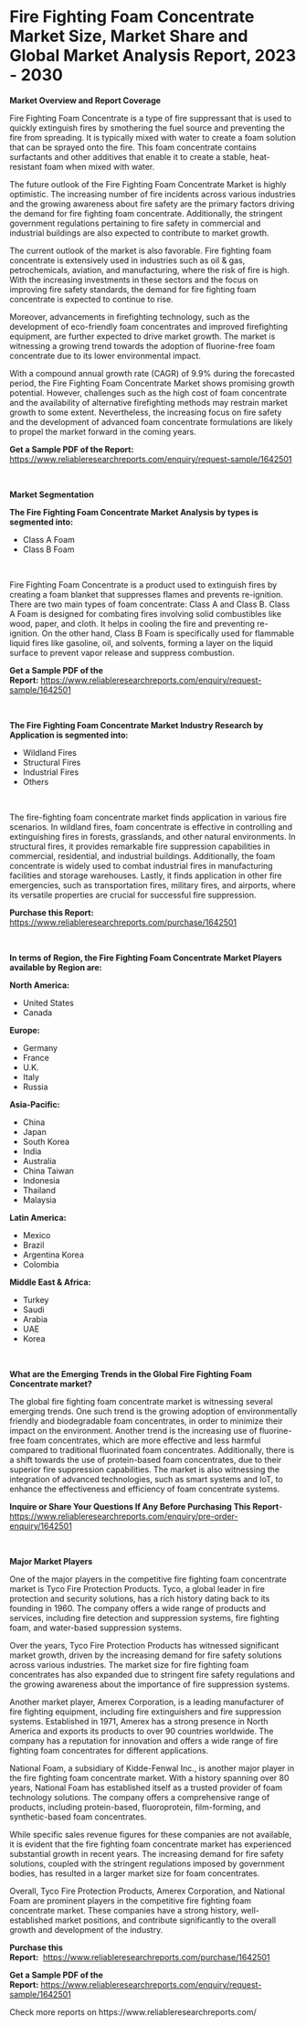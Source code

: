 <p><h1>Fire Fighting Foam Concentrate Market Size, Market Share and Global Market Analysis Report, 2023 - 2030</h1></p><p><strong>Market Overview and Report Coverage</strong></p>
<p><p>Fire Fighting Foam Concentrate is a type of fire suppressant that is used to quickly extinguish fires by smothering the fuel source and preventing the fire from spreading. It is typically mixed with water to create a foam solution that can be sprayed onto the fire. This foam concentrate contains surfactants and other additives that enable it to create a stable, heat-resistant foam when mixed with water.</p><p>The future outlook of the Fire Fighting Foam Concentrate Market is highly optimistic. The increasing number of fire incidents across various industries and the growing awareness about fire safety are the primary factors driving the demand for fire fighting foam concentrate. Additionally, the stringent government regulations pertaining to fire safety in commercial and industrial buildings are also expected to contribute to market growth.</p><p>The current outlook of the market is also favorable. Fire fighting foam concentrate is extensively used in industries such as oil & gas, petrochemicals, aviation, and manufacturing, where the risk of fire is high. With the increasing investments in these sectors and the focus on improving fire safety standards, the demand for fire fighting foam concentrate is expected to continue to rise.</p><p>Moreover, advancements in firefighting technology, such as the development of eco-friendly foam concentrates and improved firefighting equipment, are further expected to drive market growth. The market is witnessing a growing trend towards the adoption of fluorine-free foam concentrate due to its lower environmental impact.</p><p>With a compound annual growth rate (CAGR) of 9.9% during the forecasted period, the Fire Fighting Foam Concentrate Market shows promising growth potential. However, challenges such as the high cost of foam concentrate and the availability of alternative firefighting methods may restrain market growth to some extent. Nevertheless, the increasing focus on fire safety and the development of advanced foam concentrate formulations are likely to propel the market forward in the coming years.</p></p>
<p><strong>Get a Sample PDF of the Report:</strong> <a href="https://www.reliableresearchreports.com/enquiry/request-sample/1642501">https://www.reliableresearchreports.com/enquiry/request-sample/1642501</a></p>
<p>&nbsp;</p>
<p><strong>Market Segmentation</strong></p>
<p><strong>The Fire Fighting Foam Concentrate Market Analysis by types is segmented into:</strong></p>
<p><ul><li>Class A Foam</li><li>Class B Foam</li></ul></p>
<p>&nbsp;</p>
<p><p>Fire Fighting Foam Concentrate is a product used to extinguish fires by creating a foam blanket that suppresses flames and prevents re-ignition. There are two main types of foam concentrate: Class A and Class B. Class A Foam is designed for combating fires involving solid combustibles like wood, paper, and cloth. It helps in cooling the fire and preventing re-ignition. On the other hand, Class B Foam is specifically used for flammable liquid fires like gasoline, oil, and solvents, forming a layer on the liquid surface to prevent vapor release and suppress combustion.</p></p>
<p><strong>Get a Sample PDF of the Report:</strong>&nbsp;<a href="https://www.reliableresearchreports.com/enquiry/request-sample/1642501">https://www.reliableresearchreports.com/enquiry/request-sample/1642501</a></p>
<p>&nbsp;</p>
<p><strong>The Fire Fighting Foam Concentrate Market Industry Research by Application is segmented into:</strong></p>
<p><ul><li>Wildland Fires</li><li>Structural Fires</li><li>Industrial Fires</li><li>Others</li></ul></p>
<p>&nbsp;</p>
<p><p>The fire-fighting foam concentrate market finds application in various fire scenarios. In wildland fires, foam concentrate is effective in controlling and extinguishing fires in forests, grasslands, and other natural environments. In structural fires, it provides remarkable fire suppression capabilities in commercial, residential, and industrial buildings. Additionally, the foam concentrate is widely used to combat industrial fires in manufacturing facilities and storage warehouses. Lastly, it finds application in other fire emergencies, such as transportation fires, military fires, and airports, where its versatile properties are crucial for successful fire suppression.</p></p>
<p><strong>Purchase this Report:</strong>&nbsp; <a href="https://www.reliableresearchreports.com/purchase/1642501">https://www.reliableresearchreports.com/purchase/1642501</a></p>
<p>&nbsp;</p>
<p><strong>In terms of Region, the Fire Fighting Foam Concentrate Market Players available by Region are:</strong></p>
<p>
    <p> <strong> North America: </strong>
        <ul>
            <li>United States</li>
            <li>Canada</li>
        </ul>
        </p> 
    <p> <strong> Europe: </strong>
        <ul>
            <li>Germany</li>
            <li>France</li>
            <li>U.K.</li>
            <li>Italy</li>
            <li>Russia</li>
        </ul>
        </p> 
    <p> <strong> Asia-Pacific: </strong>
        <ul>
            <li>China</li>
            <li>Japan</li>
            <li>South Korea</li>
            <li>India</li>
            <li>Australia</li>
            <li>China Taiwan</li>
            <li>Indonesia</li>
            <li>Thailand</li>
            <li>Malaysia</li>
        </ul>
        </p> 
    <p> <strong> Latin America: </strong>
        <ul>
            <li>Mexico</li>
            <li>Brazil</li>
            <li>Argentina Korea</li>
            <li>Colombia</li>
        </ul>
        </p> 
    <p> <strong> Middle East & Africa: </strong>
        <ul>
            <li>Turkey</li>
            <li>Saudi</li>
            <li>Arabia</li>
            <li>UAE</li>
            <li>Korea</li>
        </ul>
    </p>
    </p>
<p>&nbsp;</p>
<p><strong>What are the Emerging Trends in the Global Fire Fighting Foam Concentrate market?</strong></p>
<p><p>The global fire fighting foam concentrate market is witnessing several emerging trends. One such trend is the growing adoption of environmentally friendly and biodegradable foam concentrates, in order to minimize their impact on the environment. Another trend is the increasing use of fluorine-free foam concentrates, which are more effective and less harmful compared to traditional fluorinated foam concentrates. Additionally, there is a shift towards the use of protein-based foam concentrates, due to their superior fire suppression capabilities. The market is also witnessing the integration of advanced technologies, such as smart systems and IoT, to enhance the effectiveness and efficiency of foam concentrate systems.</p></p>
<p><strong>Inquire or Share Your Questions If Any Before Purchasing This Report</strong>- <a href="https://www.reliableresearchreports.com/enquiry/pre-order-enquiry/1642501">https://www.reliableresearchreports.com/enquiry/pre-order-enquiry/1642501</a></p>
<p>&nbsp;</p>
<p><strong>Major Market Players</strong></p>
<p><p>One of the major players in the competitive fire fighting foam concentrate market is Tyco Fire Protection Products. Tyco, a global leader in fire protection and security solutions, has a rich history dating back to its founding in 1960. The company offers a wide range of products and services, including fire detection and suppression systems, fire fighting foam, and water-based suppression systems.</p><p>Over the years, Tyco Fire Protection Products has witnessed significant market growth, driven by the increasing demand for fire safety solutions across various industries. The market size for fire fighting foam concentrates has also expanded due to stringent fire safety regulations and the growing awareness about the importance of fire suppression systems.</p><p>Another market player, Amerex Corporation, is a leading manufacturer of fire fighting equipment, including fire extinguishers and fire suppression systems. Established in 1971, Amerex has a strong presence in North America and exports its products to over 90 countries worldwide. The company has a reputation for innovation and offers a wide range of fire fighting foam concentrates for different applications.</p><p>National Foam, a subsidiary of Kidde-Fenwal Inc., is another major player in the fire fighting foam concentrate market. With a history spanning over 80 years, National Foam has established itself as a trusted provider of foam technology solutions. The company offers a comprehensive range of products, including protein-based, fluoroprotein, film-forming, and synthetic-based foam concentrates.</p><p>While specific sales revenue figures for these companies are not available, it is evident that the fire fighting foam concentrate market has experienced substantial growth in recent years. The increasing demand for fire safety solutions, coupled with the stringent regulations imposed by government bodies, has resulted in a larger market size for foam concentrates.</p><p>Overall, Tyco Fire Protection Products, Amerex Corporation, and National Foam are prominent players in the competitive fire fighting foam concentrate market. These companies have a strong history, well-established market positions, and contribute significantly to the overall growth and development of the industry.</p></p>
<p><strong>Purchase this Report:</strong>&nbsp;&nbsp;<a href="https://www.reliableresearchreports.com/purchase/1642501">https://www.reliableresearchreports.com/purchase/1642501</a></p>
<p></p>
<p><strong>Get a Sample PDF of the Report:</strong>&nbsp;<a href="https://www.reliableresearchreports.com/enquiry/request-sample/1642501">https://www.reliableresearchreports.com/enquiry/request-sample/1642501</a></p>
<p>Check more reports on https://www.reliableresearchreports.com/</p>